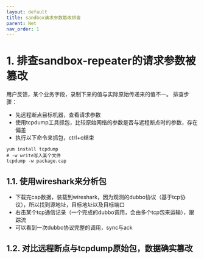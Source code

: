 ```yaml
---
layout: default
title: sandbox请求参数篡改排查
parent: Net
nav_order: 1
---
```


# 1. 排查sandbox-repeater的请求参数被篡改

用户反馈，某个业务字段，录制下来的值与实际原始传递来的值不一。
排查步骤：
- 先远程断点目标机器，查看请求参数
- 使用tcpdump工具抓包，比较原始网络的参数是否与远程断点时的参数，存在偏差
- 执行以下命令来抓包，ctrl+c结束

```shell
yum install tcpdump
# -w write写入某个文件 
tcpdump -w package.cap 
```

## 1.1. 使用wireshark来分析包

- 下载完cap数据，装载到wireshark，因为观测的dubbo协议（基于tcp协议），所以找到源地址，目标地址以及目标端口
- 右击某个tcp通信记录（一个完成的dubbo调用，会由多个tcp包来运输），跟踪流
- 可以看到一次dubbo协议完整的调用，sync与ack

## 1.2. 对比远程断点与tcpdump原始包，数据确实篡改